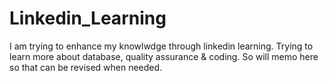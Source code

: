 # Linkedin_Learning
I am trying to enhance my knowlwdge through linkedin learning. 
Trying to learn more about database, quality assurance & coding. 
So will memo here so that can be revised when needed. 
